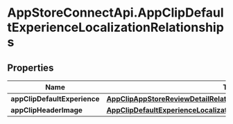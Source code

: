 # AppStoreConnectApi.AppClipDefaultExperienceLocalizationRelationships

## Properties

Name | Type | Description | Notes
------------ | ------------- | ------------- | -------------
**appClipDefaultExperience** | [**AppClipAppStoreReviewDetailRelationshipsAppClipDefaultExperience**](AppClipAppStoreReviewDetailRelationshipsAppClipDefaultExperience.md) |  | [optional] 
**appClipHeaderImage** | [**AppClipDefaultExperienceLocalizationRelationshipsAppClipHeaderImage**](AppClipDefaultExperienceLocalizationRelationshipsAppClipHeaderImage.md) |  | [optional] 


